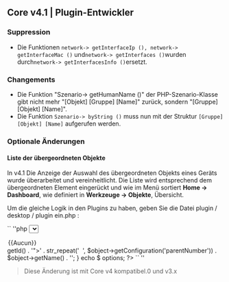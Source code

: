 ## Core v4.1 | Plugin-Entwickler

### Suppression

- Die Funktionen `network-> getInterfaceIp (), network-> getInterfaceMac ()` und` network-> getInterfaces () `wurden durch` network-> getInterfacesInfo () `ersetzt.

### Changements

- Die Funktion "Szenario-> getHumanName ()" der PHP-Szenario-Klasse gibt nicht mehr "[Objekt] [Gruppe] [Name]" zurück, sondern "[Gruppe] [Objekt] [Name]".
- Die Funktion `Szenario-> byString ()` muss nun mit der Struktur `[Gruppe] [Objekt] [Name]` aufgerufen werden.

### Optionale Änderungen

#### Liste der übergeordneten Objekte

In v4.1 Die Anzeige der Auswahl des übergeordneten Objekts eines Geräts wurde überarbeitet und vereinheitlicht. Die Liste wird entsprechend dem übergeordneten Element eingerückt und wie im Menü sortiert **Home → Dashboard**, wie definiert in **Werkzeuge → Objekte**, Übersicht.

Um die gleiche Logik in den Plugins zu haben, geben Sie die Datei plugin / desktop / plugin ein.php :

`` ''php
<select id="sel_object" class="eqLogicAttr form-control" data-l1key="object_id">
  <option value="">{{Aucun}}</option>
  <?php
  $options = '';
  foreach ((jeeObject::buildTree (null, false)) als $ object) {
    $options .= '<option value="' . $object->getId() . '">' . str_repeat('&nbsp;&nbsp;', $object->getConfiguration('parentNumber')) . $object->getName() . '</option>';
  }
  echo $ options;
  ?>
</select>
`` ''

> Diese Änderung ist mit Core v4 kompatibel.0 und v3.x


